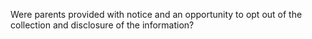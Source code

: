 Were parents provided with notice and an opportunity to opt out of the collection and disclosure of the information?